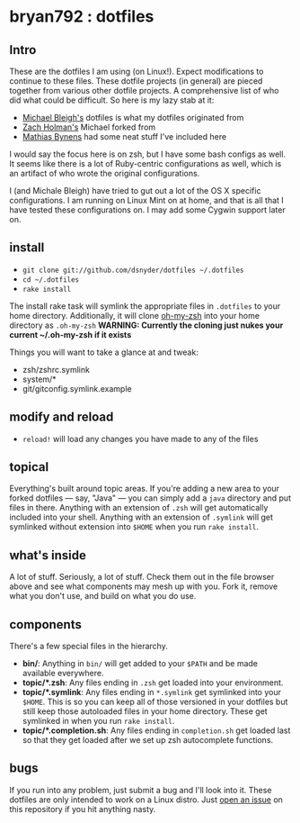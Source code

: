 # bryan792 : dotfiles

## Intro
These are the dotfiles I am using (on Linux!). Expect modifications to continue
to these files. These dotfile projects (in general) are pieced together
from various other dotfile projects. A comprehensive list of who did what
could be difficult. So here is my lazy stab at it:
- [Michael Bleigh's](https://github.com/mbleigh) dotfiles is what my dotfiles originated from
- [Zach Holman's](https://github.com/holman) Michael forked from
- [Mathias Bynens](https://github.com/mathiasbynens) had some neat stuff I've included here

I would say the focus here is on zsh, but I have some bash configs as well.
It seems like there is a lot of Ruby-centric configurations as well, which
is an artifact of who wrote the original configurations.

I (and Michale Bleigh) have tried to gut out a lot of the OS X specific 
configurations. I am running on Linux Mint on at home, and that is all
that I have tested these configurations on. I may add some Cygwin support
later on.

## install

- `git clone git://github.com/dsnyder/dotfiles ~/.dotfiles`
- `cd ~/.dotfiles`
- `rake install`

The install rake task will symlink the appropriate files in `.dotfiles` to your
home directory. Additionally, it will clone [oh-my-zsh](https://github.com/robbyrussell/oh-my-zsh) into your home directory as `.oh-my-zsh`
**WARNING: Currently the cloning just nukes your current ~/.oh-my-zsh if it exists**

Things you will want to take a glance at and tweak:
- zsh/zshrc.symlink
- system/\*
- git/gitconfig.symlink.example

## modify and reload

- `reload!` will load any changes you have made to any of the files 

## topical

Everything's built around topic areas. If you're adding a new area to your
forked dotfiles — say, "Java" — you can simply add a `java` directory and put
files in there. Anything with an extension of `.zsh` will get automatically
included into your shell. Anything with an extension of `.symlink` will get
symlinked without extension into `$HOME` when you run `rake install`.

## what's inside

A lot of stuff. Seriously, a lot of stuff. Check them out in the file browser
above and see what components may mesh up with you. Fork it, remove what you
don't use, and build on what you do use.

## components

There's a few special files in the hierarchy.

- **bin/**: Anything in `bin/` will get added to your `$PATH` and be made
  available everywhere.
- **topic/\*.zsh**: Any files ending in `.zsh` get loaded into your
  environment.
- **topic/\*.symlink**: Any files ending in `*.symlink` get symlinked into
  your `$HOME`. This is so you can keep all of those versioned in your dotfiles
  but still keep those autoloaded files in your home directory. These get
  symlinked in when you run `rake install`.
- **topic/\*.completion.sh**: Any files ending in `completion.sh` get loaded
  last so that they get loaded after we set up zsh autocomplete functions.

## bugs

If you run into any problem, just submit a bug and I'll look into it. These 
dotfiles are only intended to work on a Linux distro. Just [open an issue](https://github.com/dsnyder/dotfiles/issues) on this repository
if you hit anything nasty.
